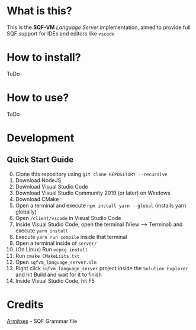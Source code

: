 # What is this?
This is the **SQF-VM** *Language Server* implementation, aimed to provide full SQF support
for IDEs and editors like `vscode`

# How to install?
ToDo

# How to use?
ToDo

# Development

## Quick Start Guide
0.  Clone this repository using `git clone REPOSITORY --recursive`
1.  Download NodeJS
2.  Download Visual Studio Code
3.  Download Visual Studio Community 2019 (or later) on Windows
4.  Download CMake
5.  Open a terminal and execute `npm install yarn --global` (installs yarn globally)
6.  Open `/client/vscode` in Visual Studio Code
7.  Inside Visual Studio Code, open the terminal (View --> Terminal) and execute `yarn install`
8.  Execute `yarn run compile` inside that terminal
9.  Open a terminal inside of `server/`
10. (On Linux) Run `vcpkg install`
11. Run `cmake CMakeLists.txt`
12. Open `sqfvm_language_server.sln`
13. Right click `sqfvm_language_server` project inside the `Solution Explorer` and hit Build and wait for it to finish
14. Inside Visual Studio Code, hit F5

# Credits
[Armitxes](https://github.com/Armitxes/VSCode_SQF) - SQF Grammar file